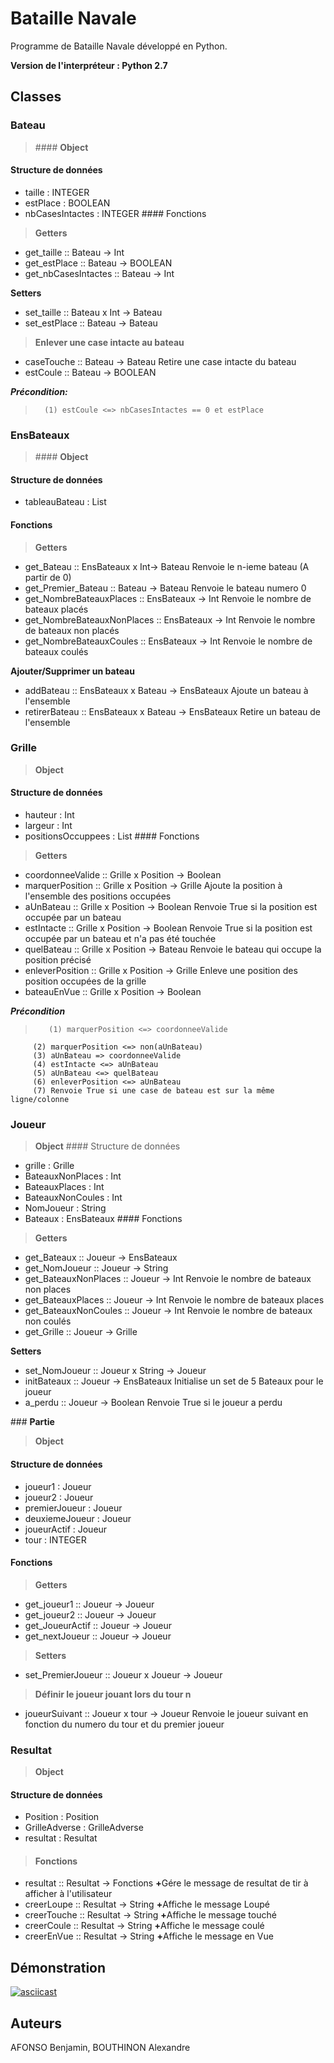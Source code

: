 # Bataille Navale

Programme de Bataille Navale développé en Python.

**Version de l'interpréteur : Python 2.7**

## **Classes**

### **Bateau**

> #### **Object**
#### Structure de données
- taille : INTEGER
- estPlace : BOOLEAN
- nbCasesIntactes : INTEGER
#### Fonctions

>  **Getters**
- get_taille  ::  Bateau -> Int
- get_estPlace  ::  Bateau -> BOOLEAN
- get_nbCasesIntactes  ::  Bateau -> Int
>
 **Setters**
- set_taille  ::  Bateau x Int -> Bateau
- set_estPlace  ::  Bateau -> Bateau

>  **Enlever une case intacte au bateau**
- caseTouche ::  Bateau -> Bateau
Retire une case intacte du bateau
- estCoule :: Bateau -> BOOLEAN
>
  ***Précondition:***

>       (1) estCoule <=> nbCasesIntactes == 0 et estPlace


### **EnsBateaux**

> #### **Object**
#### Structure de données
- tableauBateau : List
#### Fonctions

>  **Getters**
- get_Bateau  ::  EnsBateaux x Int-> Bateau
Renvoie le n-ieme bateau (A partir de 0)
- get_Premier_Bateau  ::  Bateau -> Bateau
Renvoie le bateau numero 0
- get_NombreBateauxPlaces  ::  EnsBateaux -> Int
Renvoie le nombre de bateaux placés
- get_NombreBateauxNonPlaces  ::  EnsBateaux -> Int
Renvoie le nombre de bateaux non placés
- get_NombreBateauxCoules  ::  EnsBateaux -> Int
Renvoie le nombre de bateaux coulés
>
 **Ajouter/Supprimer un bateau**
- addBateau :: EnsBateaux x Bateau -> EnsBateaux
Ajoute un bateau à l'ensemble
- retirerBateau :: EnsBateaux x Bateau -> EnsBateaux
Retire un bateau de l'ensemble

### **Grille**

> **Object**
#### Structure de données
- hauteur : Int
- largeur : Int
- positionsOccuppees : List
#### Fonctions

>  **Getters**
- coordonneeValide :: Grille x Position -> Boolean
- marquerPosition :: Grille x Position -> Grille
Ajoute la position à l'ensemble des positions occupées
- aUnBateau :: Grille x Position -> Boolean
Renvoie True si la position est occupée par un bateau
- estIntacte :: Grille x Position -> Boolean
Renvoie True si la position est occupée par un bateau et n'a pas été touchée
- quelBateau :: Grille x Position -> Bateau
Renvoie le bateau qui occupe la position précisé
- enleverPosition :: Grille x Position -> Grille
Enleve une position des position occupées de la grille
- bateauEnVue :: Grille x Position -> Boolean
>
 ***Précondition***

>        (1) marquerPosition <=> coordonneeValide
         (2) marquerPosition <=> non(aUnBateau)
         (3) aUnBateau => coordonneeValide
         (4) estIntacte <=> aUnBateau
         (5) aUnBateau <=> quelBateau
         (6) enleverPosition <=> aUnBateau
         (7) Renvoie True si une case de bateau est sur la même ligne/colonne


### **Joueur**

> **Object**
#### Structure de données
- grille : Grille
- BateauxNonPlaces : Int
- BateauxPlaces : Int
- BateauxNonCoules : Int
- NomJoueur : String
- Bateaux : EnsBateaux
#### Fonctions

>  **Getters**
- get_Bateaux  ::  Joueur -> EnsBateaux
- get_NomJoueur :: Joueur -> String
- get_BateauxNonPlaces :: Joueur -> Int
Renvoie le nombre de bateaux non places
- get_BateauxPlaces :: Joueur -> Int
Renvoie le nombre de bateaux places
- get_BateauxNonCoules :: Joueur -> Int
Renvoie le nombre de bateaux non coulés
- get_Grille :: Joueur -> Grille
>
  **Setters**
- set_NomJoueur  ::  Joueur x String -> Joueur
- initBateaux :: Joueur -> EnsBateaux
Initialise un set de 5 Bateaux pour le joueur
- a_perdu :: Joueur -> Boolean
Renvoie True si le joueur a perdu


### **Partie**

> **Object**
#### Structure de données
- joueur1 : Joueur
- joueur2 : Joueur
- premierJoueur : Joueur
- deuxiemeJoueur : Joueur
- joueurActif : Joueur
- tour : INTEGER
>
 #### Fonctions

>  **Getters**
- get_joueur1  ::  Joueur -> Joueur
- get_joueur2  ::  Joueur -> Joueur
- get_JoueurActif  ::  Joueur -> Joueur
- get_nextJoueur   :: Joueur -> Joueur

>  **Setters**
- set_PremierJoueur  ::  Joueur x Joueur -> Joueur

>  **Définir le joueur jouant lors du tour n**
- joueurSuivant   :: Joueur x tour -> Joueur
Renvoie le joueur suivant en fonction du numero du tour et du premier joueur

### **Resultat**

> **Object**
#### Structure de données
- Position : Position
- GrilleAdverse : GrilleAdverse
- resultat : Resultat

>#### Fonctions
- resultat   :: Resultat -> Fonctions
<b>+</b>Gére le message de resultat de tir à afficher à l'utilisateur<br>
- creerLoupe  :: Resultat -> String
<b>+</b>Affiche le message Loupé<br>
- creerTouche  :: Resultat -> String
<b>+</b>Affiche le message touché<br>
- creerCoule  :: Resultat -> String
<b>+</b>Affiche le message coulé<br>
- creerEnVue  :: Resultat -> String
<b>+</b>Affiche le message en Vue<br>

## **Démonstration**

[![asciicast](https://asciinema.org/a/904o7ktf45uhrjjcaunqalf79.png)](https://asciinema.org/a/904o7ktf45uhrjjcaunqalf79)


## **Auteurs**

AFONSO Benjamin,
BOUTHINON Alexandre
